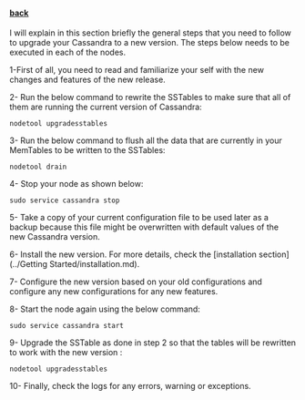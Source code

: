 #### [back](admin_main.md)


I will explain in this section briefly the general steps that you need to follow to upgrade your Cassandra to a new version. The steps below needs to be executed in each of the nodes.


1-First of all, you need to read and familiarize your self with the new changes and features of the new release. 

2- Run the below command to rewrite the SSTables to make sure that all of them are running the current version of Cassandra:

````
nodetool upgradesstables
````


3- Run the below command to flush all the data that are currently in your MemTables to be written to the SSTables:

````
nodetool drain 
````

4- Stop your node as shown below:

````
sudo service cassandra stop
````

5- Take a copy of your current configuration file to be used later as a backup because this file might be overwritten with default values of the new Cassandra version.

6- Install the new version. For more details, check the [installation section](../Getting Started/installation.md).

7-  Configure the new version based on your old configurations and configure any new configurations for any new features.

8- Start the node again using the below command:

````
sudo service cassandra start 
````

9- Upgrade the SSTable as done in step 2 so that the tables will be rewritten to work with the new version :


````
nodetool upgradesstables
````

10-  Finally, check the logs for any errors, warning or exceptions.
